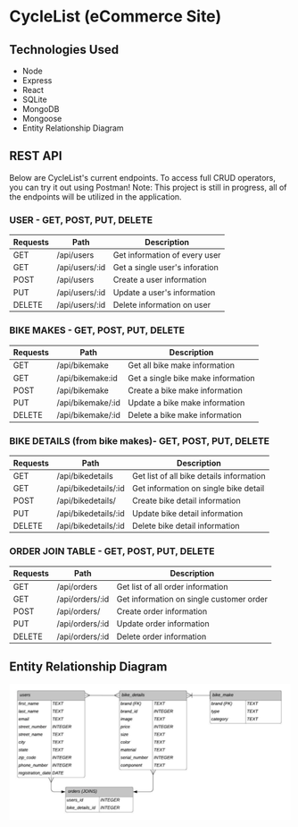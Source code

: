 # CycleList (eCommerce Site) 

## Technologies Used
* Node <br>
* Express <br>
* React <br>
* SQLite <br>
* MongoDB <br>
* Mongoose <br>
* Entity Relationship Diagram <br>

## REST API
Below are CycleList's current endpoints. To access full CRUD operators, you can try it out using Postman! Note: This project is still in progress, all of the endpoints will be utilized in the application.

### USER - GET, POST, PUT, DELETE
|   Requests      | Path        | Description |
| ----------- | ----------- | ----------- |
|  GET | /api/users | Get information of every user |
|  GET | /api/users/:id | Get a single user's inforation  |
|  POST  | /api/users     |  Create a user information  |
|  PUT  | /api/users/:id       |  Update a user's information   |
|  DELETE  | /api/users/:id      |  Delete information on user  |

### BIKE MAKES - GET, POST, PUT, DELETE
|   Requests      |    Path        | Description |
| ----------- | ----------- | ----------- |
|  GET  | /api/bikemake  | Get all bike make information  |
|  GET  | /api/bikemake:id   | Get a single bike make information  |
|  POST | /api/bikemake  |  Create a bike make information     |
|  PUT  | /api/bikemake/:id  |  Update a bike make information   |
|  DELETE  | /api/bikemake/:id   |  Delete a bike make information  |

### BIKE DETAILS (from bike makes)- GET, POST, PUT, DELETE
|    Requests   |    Path     | Description  |
| ----------- | ----------- | ----------- |
| GET    | /api/bikedetails       |  Get list of all bike details information   |
| GET    | /api/bikedetails/:id   |  Get information on single bike detail  |
| POST   | /api/bikedetails/      |  Create bike detail information  |
| PUT    | /api/bikedetails/:id   |  Update bike detail information   |
| DELETE | /api/bikedetails/:id   |  Delete bike detail information  |

### ORDER JOIN TABLE - GET, POST, PUT, DELETE
|    Requests   |    Path     | Description  |
| ----------- | ----------- | ----------- |
| GET    | /api/orders       |  Get list of all order information   |
| GET    | /api/orders/:id   |  Get information on single customer order   |
| POST   | /api/orders/      |  Create order information  |
| PUT    | /api/orders/:id   |  Update order information   |
| DELETE | /api/orders/:id   |  Delete order information  |

## Entity Relationship Diagram 
![bikeshoppingapi](./erd.png)